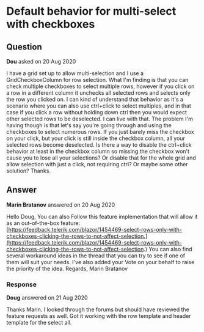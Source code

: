 # Default behavior for multi-select with checkboxes

## Question

**Dou** asked on 20 Aug 2020

I have a grid set up to allow multi-selection and I use a GridCheckboxColumn for row selection. What I'm finding is that you can check multiple checkboxes to select multiple rows, however if you click on a row in a different column it unchecks all selected rows and selects only the row you clicked on. I can kind of understand that behavior as it's a scenario where you can also use ctrl+click to select multiples, and in that case if you click a row without holding down ctrl then you would expect other selected rows to be deselected. I can live with that. The problem I'm having though is that let's say you're going through and using the checkboxes to select numerous rows. If you just barely miss the checkbox on your click, but your click is still inside the checkbox column, all your selected rows become deselected. Is there a way to disable the ctrl+click behavior at least in the checkbox column so missing the checkbox won't cause you to lose all your selections? Or disable that for the whole grid and allow selection with just a click, not requiring ctrl? Or maybe some other solution? Thanks.

## Answer

**Marin Bratanov** answered on 20 Aug 2020

Hello Doug, You can also Follow this feature implementation that will allow it as an out-of-the-box feature: [https://feedback.telerik.com/blazor/1454469-select-rows-only-with-checkboxes-clicking-the-rows-to-not-affect-selection.](https://feedback.telerik.com/blazor/1454469-select-rows-only-with-checkboxes-clicking-the-rows-to-not-affect-selection.) You can also find several workaround ideas in the thread that you can try to see if one of them will suit your needs. I've also added your Vote on your behalf to raise the priority of the idea. Regards, Marin Bratanov

### Response

**Doug** answered on 21 Aug 2020

Thanks Marin. I looked through the forums but should have reviewed the feature requests as well. Got it working with the row template and header template for the select all.
